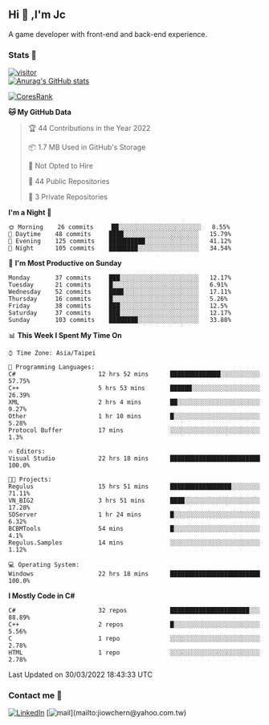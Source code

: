 ## Hi 👋 ,I'm Jc  

A game developer with front-end and back-end experience.  

### Stats  📝
[![visitor](https://visitor-badge.glitch.me/badge?page_id=jiowchern.jiowchern&style=flat-square&color=0088cc)](https://visitor-badge.glitch.me/badge?page_id=jiowchern.jiowchern&style=flat-square&color=0088cc)  
[![Anurag's GitHub stats](https://github-readme-stats.vercel.app/api?username=jiowchern&count_private=true&&show_icons=true)](https://github.com/anuraghazra/github-readme-stats)  
<!-- [![trophy](https://github-profile-trophy.vercel.app/?username=jiowchern)](https://github.com/ryo-ma/github-profile-trophy)   -->
[![CoresRank](https://cr-ss-service.azurewebsites.net/api/ScreenShot?widget=summary&username=jiowchern)](https://cr-ss-service.azurewebsites.net/api/ScreenShot?widget=summary&username=jiowchern)


<!--START_SECTION:waka-->
**🐱 My GitHub Data** 

> 🏆 44 Contributions in the Year 2022
 > 
> 📦 1.7 MB Used in GitHub's Storage 
 > 
> 🚫 Not Opted to Hire
 > 
> 📜 44 Public Repositories 
 > 
> 🔑 3 Private Repositories  
 > 
**I'm a Night 🦉** 

```text
🌞 Morning    26 commits     ██░░░░░░░░░░░░░░░░░░░░░░░   8.55% 
🌆 Daytime    48 commits     ████░░░░░░░░░░░░░░░░░░░░░   15.79% 
🌃 Evening    125 commits    ██████████░░░░░░░░░░░░░░░   41.12% 
🌙 Night      105 commits    ████████░░░░░░░░░░░░░░░░░   34.54%

```
📅 **I'm Most Productive on Sunday** 

```text
Monday       37 commits     ███░░░░░░░░░░░░░░░░░░░░░░   12.17% 
Tuesday      21 commits     █░░░░░░░░░░░░░░░░░░░░░░░░   6.91% 
Wednesday    52 commits     ████░░░░░░░░░░░░░░░░░░░░░   17.11% 
Thursday     16 commits     █░░░░░░░░░░░░░░░░░░░░░░░░   5.26% 
Friday       38 commits     ███░░░░░░░░░░░░░░░░░░░░░░   12.5% 
Saturday     37 commits     ███░░░░░░░░░░░░░░░░░░░░░░   12.17% 
Sunday       103 commits    ████████░░░░░░░░░░░░░░░░░   33.88%

```


📊 **This Week I Spent My Time On** 

```text
⌚︎ Time Zone: Asia/Taipei

💬 Programming Languages: 
C#                       12 hrs 52 mins      ██████████████░░░░░░░░░░░   57.75% 
C++                      5 hrs 53 mins       ██████░░░░░░░░░░░░░░░░░░░   26.39% 
XML                      2 hrs 4 mins        ██░░░░░░░░░░░░░░░░░░░░░░░   9.27% 
Other                    1 hr 10 mins        █░░░░░░░░░░░░░░░░░░░░░░░░   5.28% 
Protocol Buffer          17 mins             ░░░░░░░░░░░░░░░░░░░░░░░░░   1.3%

🔥 Editors: 
Visual Studio            22 hrs 18 mins      █████████████████████████   100.0%

🐱‍💻 Projects: 
Regulus                  15 hrs 51 mins      █████████████████░░░░░░░░   71.11% 
VN_BIG2                  3 hrs 51 mins       ████░░░░░░░░░░░░░░░░░░░░░   17.28% 
SDServer                 1 hr 24 mins        █░░░░░░░░░░░░░░░░░░░░░░░░   6.32% 
BCBMTools                54 mins             █░░░░░░░░░░░░░░░░░░░░░░░░   4.1% 
Regulus.Samples          14 mins             ░░░░░░░░░░░░░░░░░░░░░░░░░   1.12%

💻 Operating System: 
Windows                  22 hrs 18 mins      █████████████████████████   100.0%

```

**I Mostly Code in C#** 

```text
C#                       32 repos            ██████████████████████░░░   88.89% 
C++                      2 repos             █░░░░░░░░░░░░░░░░░░░░░░░░   5.56% 
C                        1 repo              ░░░░░░░░░░░░░░░░░░░░░░░░░   2.78% 
HTML                     1 repo              ░░░░░░░░░░░░░░░░░░░░░░░░░   2.78%

```



 Last Updated on 30/03/2022 18:43:33 UTC
<!--END_SECTION:waka-->



### Contact me 💬
[![LinkedIn](https://img.shields.io/badge/-JiowchernChen-0077B5?style==flat-square&logo=LinkedIn&logoColor=white)](https://www.linkedin.com/in/jiowchern-chen-4aaa90b7/) [![mail](https://img.shields.io/badge/-jiowchern%40yahoo.com.tw-blueviolet?style=flat-square&logo=yahoo!)](mailto:jiowchern@yahoo.com.tw)    

<!-- [![Linkedin Badge](https://img.shields.io/badge/-LinkedIn-blue?style=flat-square&logo=Linkedin&logoColor=white&link=https://www.linkedin.com/in/jiowchern-chen-4aaa90b7/)](https://www.linkedin.com/in/jiowchern-chen-4aaa90b7/) -->


<!--
**jiowchern/jiowchern** is a ✨ _special_ ✨ repository because its `README.md` (this file) appears on your GitHub profile.

Here are some ideas to get you started:

- 🔭 I’m currently working on ...
- 🌱 I’m currently learning ...
- 👯 I’m looking to collaborate on ...
- 🤔 I’m looking for help with ...
- 💬 Ask me about ...
- 📫 How to reach me: ...
- 😄 Pronouns: ...
- ⚡ Fun fact: ...
-->
